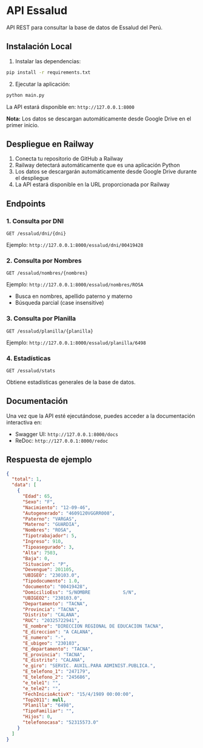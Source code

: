 # API Essalud

API REST para consultar la base de datos de Essalud del Perú.

## Instalación Local

1. Instalar las dependencias:
```bash
pip install -r requirements.txt
```

2. Ejecutar la aplicación:
```bash
python main.py
```

La API estará disponible en: `http://127.0.0.1:8000`

**Nota:** Los datos se descargan automáticamente desde Google Drive en el primer inicio.

## Despliegue en Railway

1. Conecta tu repositorio de GitHub a Railway
2. Railway detectará automáticamente que es una aplicación Python
3. Los datos se descargarán automáticamente desde Google Drive durante el despliegue
4. La API estará disponible en la URL proporcionada por Railway

## Endpoints

### 1. Consulta por DNI
```
GET /essalud/dni/{dni}
```
Ejemplo: `http://127.0.0.1:8000/essalud/dni/00419428`

### 2. Consulta por Nombres
```
GET /essalud/nombres/{nombres}
```
Ejemplo: `http://127.0.0.1:8000/essalud/nombres/ROSA`
- Busca en nombres, apellido paterno y materno
- Búsqueda parcial (case insensitive)

### 3. Consulta por Planilla
```
GET /essalud/planilla/{planilla}
```
Ejemplo: `http://127.0.0.1:8000/essalud/planilla/6498`

### 4. Estadísticas
```
GET /essalud/stats
```
Obtiene estadísticas generales de la base de datos.

## Documentación

Una vez que la API esté ejecutándose, puedes acceder a la documentación interactiva en:
- Swagger UI: `http://127.0.0.1:8000/docs`
- ReDoc: `http://127.0.0.1:8000/redoc`

## Respuesta de ejemplo

```json
{
  "total": 1,
  "data": [
    {
      "Edad": 65,
      "Sexo": "F",
      "Nacimiento": "12-09-46",
      "Autogenerado": "4609120VGGRR008",
      "Paterno": "VARGAS",
      "Materno": "GUARDIA",
      "Nombres": "ROSA",
      "Tipotrabajador": 5,
      "Ingreso": 910,
      "Tipoasegurado": 3,
      "Alta": 7503,
      "Baja": 0,
      "Situacion": "P",
      "Devengue": 201105,
      "UBIGEO": "230103.0",
      "Tipodocumento": 1.0,
      "documento": "00419428",
      "DomicilioEss": "S/NOMBRE            S/N",
      "UBIGEO2": "230103.0",
      "Departamento": "TACNA",
      "Provincia": "TACNA",
      "Distrito": "CALANA",
      "RUC": "20325722941",
      "E_nombre": "DIRECCION REGIONAL DE EDUCACION TACNA",
      "E_direccion": "A CALANA",
      "E_numero": "-",
      "E_ubigeo": "230103",
      "E_departamento": "TACNA",
      "E_provincia": "TACNA",
      "E_distrito": "CALANA",
      "e_giro": "SERVIC. AUXIL.PARA ADMINIST.PUBLICA.",
      "E_telefono_1": "247179",
      "E_telefono_2": "245686",
      "e_tele1": "",
      "e_tele2": "",
      "FechInicioActivX": "15/4/1989 00:00:00",
      "Top2011": null,
      "Planilla": "6498",
      "TipoFamiliar": "",
      "Hijos": 0,
      "telefonocasa": "52315573.0"
    }
  ]
}
```
